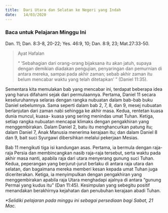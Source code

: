 ```yaml
---
title:  Dari Utara dan Selatan ke Negeri yang Indah
date:   14/03/2020
---
```


### Baca untuk Pelajaran Minggu Ini
Dan. 11; Dan. 8:3-8, 20-22; Yes. 46:9, 10; Dan. 8:9, 23; Mat.27:33-50.

> <p>Ayat Hafalan</p>
> “ ‘Sebahagian dari orang-orang bijaksana itu akan jatuh, supaya dengan demikian diadakan pengujian, penyaringan dan pemurnian di antara mereka, sampai pada akhir zaman; sebab akhir zaman itu belum mencabar waktu yang telah ditetapkan’ ” (Daniel 11:35).

Sementara kita memulakan bab yang mencabar ini, terdapat beberapa idea yang harus difahami sejak dari permulaannya. Pertama, Daniel 11 secara keseluruhannya selaras dengan rangka nubuatan dalam bab-bab buku Daniel sebelumnya. Sama seperti dalam bab 2, 7, 8, dan 9, mesej nubuatan berlanjutan dari zaman nabi sehingga ke akhir masa. Kedua, rentetan kuasa dunia muncul, kuasa- kuasa yang sering menindas umat Tuhan. Ketiga, setiap rangka nubuatan mencapai klimaks dengan pengakhiran yang menggembirakan. Dalam Daniel 2, batu itu menghancurkan patung itu; dalam Daniel 7, Anak Manusia menerima kerajaan itu; dan dalam Daniel 8 dan 9, bait suci Syurgawi dibersihkan melalui pekerjaan Mesias.

Bab 11 mengikuti tiga isi kandungan asas. Pertama, ia bermula dengan raja-raja Persia dan membincangkan nasib raja-raja tersebut, serta waktu pada akhir masa nanti, apabila raja dari utara menyerang gunung suci Tuhan. Kedua, peperangan yang berjurut-jurut berlaku di antara raja utara dan selatan, dan bagaimana mereka memberi kesan kepada umat Tuhan juga diceriterakan. Ketiga, ia menyimpulkan dengan pengakhiran yang menggembirakan apabila raja Utara menghadapi ajalnya di antara “gunung Permai yang kudus itu”  (Dan 11:45). Kesimpulan yang sebegitu positif menandakan berakhirnya kejahatan dan penubuhan kerajaan abadi Tuhan.

_*Selidiki pelajaran pada minggu ini sebagai persediaan bagi Sabat, 21 Mac._